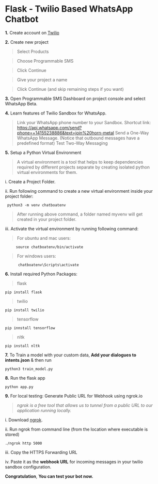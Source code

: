 # Flask - Twilio Based WhatsApp Chatbot
**1.** Create account on [Twilio](https://www.twilio.com/try-twilio)


**2.** Create new project

   >Select Products
   
   >Choose Programmable SMS
   
   >Click Continue
   
   >Give your project a name
   
   >Click Continue (and skip remaining steps if you want)

**3.** Open Programmable SMS Dashboard on project console and select WhatsApp Beta.


**4.** Learn features of Twilio Sandbox for WhatsApp.

   >Link your WhatsApp phone number to your Sandbox.
   >Shortcut link: https://api.whatsapp.com/send?phone=+14155238886&text=join%20horn-metal
   >Send a One-Way WhatsApp Message. (Notice that outbound messages have a predefined format)
   >Test Two-Way Messaging


**5.** Setup a Python Virtual Environment

   >A virtual environment is a tool that helps to keep dependencies required by different projects separate by creating isolated python virtual environments for them.

   i. Create a Project Folder.

   ii. Run following command to create a new virtual environment inside your project folder:
    
     python3 -m venv chatboatenv
    
   >After running above command, a folder named myvenv will get created in your project folder.

   iii. Activate the virtual environment by running following command:
   
   >For ubuntu and mac users:

         source chatboatenv/bin/activate

   >For windows users:

          chatboatenv\Scripts\activate


**6.** Install required Python Packages:

   >flask
   
```pip install flask```
    
   >twilio

```pip install twilio```
    
   >tensorflow

```pip innstall tensorflow```

   >nltk
   
```pip install nltk```



**7.** To Train a model with your custom data, **Add your dialogues to intents.json** & then run

```python3 train_model.py```



**8.** Run the flask app

```python app.py```



**9.** For local testing: Generate Public URL for Webhook using ngrok.io

   >*ngrok is a free tool that allows us to tunnel from a public URL to our application running locally.*

   i. Download [ngrok](https://ngrok.com/download).

   ii. Run ngrok from command line (from the location where executable is stored)

```./ngrok http 5000```

   iii. Copy the HTTPS Forwarding URL

   iv. Paste it as the **webhook URL** for incoming messages in your twilio sandbox configuration. 


**Congratulation**, **You can test your bot now.**
